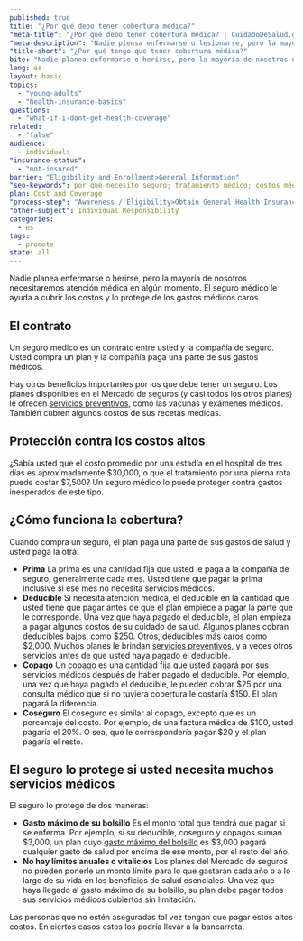 ```yaml
---
published: true
title: "¿Por qué debo tener cobertura médica?"
"meta-title": "¿Por qué debo tener cobertura médica? | CuidadoDeSalud.gov"
"meta-description": "Nadie piensa enfermarse o lesionarse, pero la mayoría de las personas necesitan tratamiento médico alguna vez. El seguro médico le ayuda a pagar estos gastos médicos"
"title-short": "¿Por qué tengo que tener cobertura médica?"
bite: "Nadie planea enfermarse o herirse, pero la mayoría de nosotros necesitaremos atención médica en algún momento. El seguro médico le ayuda a cubrir los costos y lo protege de los gastos médicos caros. "
lang: es
layout: basic
topics: 
  - "young-adults"
  - "health-insurance-basics"
questions: 
  - "what-if-i-dont-get-health-coverage"
related: 
  - "false"
audience: 
  - individuals
"insurance-status": 
  - "not-insured"
barrier: "Eligibility and Enrollment>General Information"
"seo-keywords": por qué necesito seguro; tratamiento médico; costos médicos
plan: Cost and Coverage
"process-step": "Awareness / Eligibility>Obtain General Health Insurance Information"
"other-subject": Individual Responsibility
categories: 
  - es
tags: 
  - promote
state: all
---
```


Nadie planea enfermarse o herirse, pero la mayoría de nosotros necesitaremos atención médica en algún momento. El seguro médico le ayuda a cubrir los costos y lo protege de los gastos médicos caros. 

## El contrato   
Un seguro médico es un contrato entre usted y la compañía de seguro. Usted compra un plan y la compañía paga una parte de sus gastos médicos. 

Hay otros beneficios importantes por los que debe tener un seguro. Los planes disponibles en el Mercado de seguros (y casi todos los otros planes) le ofrecen [servicios preventivos](/es/what-are-my-preventive-care-benefits/), como las vacunas y exámenes médicos. También cubren algunos costos de sus recetas médicas. 

## Protección contra los costos altos   
¿Sabía usted que el costo promedio por una estadía en el hospital de tres días es aproximadamente $30,000, o que el tratamiento por una pierna rota puede costar $7,500? Un seguro médico lo puede proteger contra  gastos inesperados de este tipo.

## ¿Cómo funciona la cobertura?
Cuando compra un seguro, el plan paga una parte de sus gastos de salud y usted paga la otra: 

* **Prima** La prima es una cantidad fija que usted le paga a la compañía de seguro, generalmente cada mes. Usted tiene que pagar la prima inclusive si ese mes no necesita servicios médicos. 
* **Deducible** Si necesita atención médica, el deducible en la cantidad que usted tiene que pagar antes de que el plan empiece a pagar la parte que le corresponde. Una vez que haya pagado el deducible, el plan empieza a pagar algunos costos de su cuidado de salud. Algunos planes cobran deducibles bajos, como $250. Otros, deducibles más caros como $2,000. Muchos planes le brindan [servicios preventivos](/es/what-are-my-preventive-care-benefits/),  y a veces otros servicios antes de que usted haya pagado el deducible. 
* **Copago** Un copago es una cantidad fija que usted pagará por sus servicios médicos después de haber pagado el deducible. Por ejemplo, una vez que haya pagado el deducible, le pueden cobrar $25 por una consulta médico que si no tuviera cobertura le costaría $150. El plan pagará la diferencia.
* **Coseguro** El coseguro es similar al copago, excepto que es un porcentaje del costo. Por ejemplo, de una factura médica de $100, usted pagaría el 20%. O sea, que le correspondería pagar $20 y el plan pagaría el resto. 

## El seguro lo protege si usted necesita muchos servicios médicos   
El seguro lo protege de dos maneras: 

* **Gasto máximo de su bolsillo** Es el monto total que tendrá que pagar si se enferma. Por ejemplo, si su deducible, coseguro y copagos suman $3,000, un plan cuyo [gasto máximo del bolsillo](/es/glossary) es $3,000 pagará cualquier gasto de salud por encima de ese monto, por el resto del año. 
* **No hay límites anuales o vitalicios** Los planes del Mercado de seguros no pueden ponerle un monto límite para lo que gastarán cada año o a lo largo de su vida en los beneficios de salud esenciales. Una vez que haya llegado al gasto máximo de su bolsillo, su plan debe pagar todos sus servicios médicos cubiertos sin limitación. 

Las personas que no estén aseguradas tal vez tengan que pagar estos altos costos. En ciertos casos estos los podría llevar a la bancarrota.

